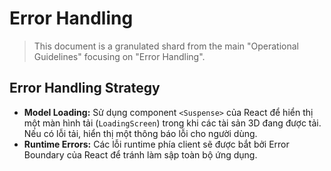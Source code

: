 # Error Handling

> This document is a granulated shard from the main "Operational Guidelines" focusing on "Error Handling".

## Error Handling Strategy

- **Model Loading:** Sử dụng component `<Suspense>` của React để hiển thị một màn hình tải (`LoadingScreen`) trong khi các tài sản 3D đang được tải. Nếu có lỗi tải, hiển thị một thông báo lỗi cho người dùng.
- **Runtime Errors:** Các lỗi runtime phía client sẽ được bắt bởi Error Boundary của React để tránh làm sập toàn bộ ứng dụng.
